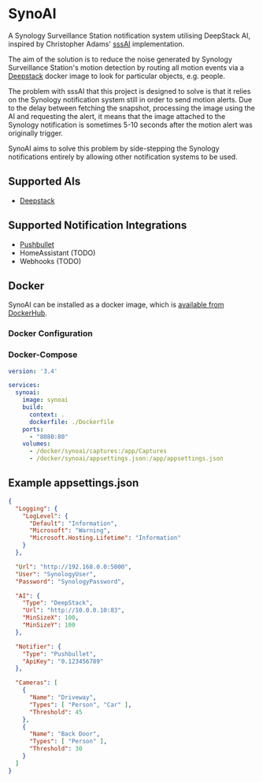 # SynoAI
A Synology Surveillance Station notification system utilising DeepStack AI, inspired by Christopher Adams' [sssAI](https://github.com/Christofo/sssAI) implementation.

The aim of the solution is to reduce the noise generated by Synology Surveillance Station's motion detection by routing all motion events via a [Deepstack](https://deepstack.cc/) docker image to look for particular objects, e.g. people.

The problem with sssAI that this project is designed to solve is that it relies on the Synology notification system still in order to send motion alerts. Due to the delay between fetching the snapshot, processing the image using the AI and requesting the alert, it means that the image attached to the Synology notification is sometimes 5-10 seconds after the motion alert was originally trigger.

SynoAI aims to solve this problem by side-stepping the Synology notifications entirely by allowing other notification systems to be used.

## Supported AIs
- [Deepstack](https://deepstack.cc/)

## Supported Notification Integrations
- [Pushbullet](https://www.pushbullet.com/)
- HomeAssistant (TODO)
- Webhooks (TODO)

## Docker
SynoAI can be installed as a docker image, which is [available from DockerHub](https://hub.docker.com/r/djdd87/synoai).

### Docker Configuration


### Docker-Compose
```yaml
version: '3.4'

services:
  synoai:
    image: synoai
    build:
      context: .
      dockerfile: ./Dockerfile
    ports:
      - "8080:80"
    volumes:
      - /docker/synoai/captures:/app/Captures
      - /docker/synoai/appsettings.json:/app/appsettings.json
```

## Example appsettings.json
```json
{
  "Logging": {
    "LogLevel": {
      "Default": "Information",
      "Microsoft": "Warning",
      "Microsoft.Hosting.Lifetime": "Information"
    }
  },

  "Url": "http://192.168.0.0:5000",
  "User": "SynologyUser",
  "Password": "SynologyPassword",

  "AI": {
    "Type": "DeepStack",
    "Url": "http://10.0.0.10:83",
    "MinSizeX": 100,
    "MinSizeY": 100
  },

  "Notifier": {
    "Type": "Pushbullet",
    "ApiKey": "0.123456789"
  },

  "Cameras": [
    {
      "Name": "Driveway",
      "Types": [ "Person", "Car" ],
      "Threshold": 45
    },
    {
      "Name": "Back Door",
      "Types": [ "Person" ],
      "Threshold": 30
    }
  ]
}
```
